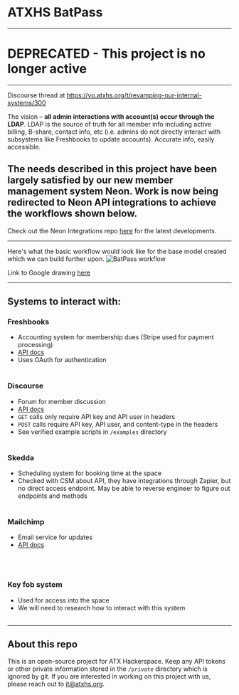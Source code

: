 # ATXHS BatPass

<hr>

# DEPRECATED - This project is no longer active

<hr>

Discourse thread at https://yo.atxhs.org/t/revamping-our-internal-systems/300

The vision – **all admin interactions with account(s) occur through the LDAP**. LDAP is the source of truth for all member info including active billing, B-share, contact info, etc (i.e. admins do not directly interact with subsystems like Freshbooks to update accounts). Accurate info, easily accessible.

## The needs described in this project have been largely satisfied by our new member management system Neon.  Work is now being redirected to Neon API integrations to achieve the workflows shown below.

Check out the Neon Integrations repo [here](https://github.com/ATXHS/NeonIntegrations) for the latest developments.
<br>
<hr>

Here's what the basic workflow would look like for the base model created which we can build further upon.
![BatPass workflow](/images/ATXHS_BatPass.png)

Link to Google drawing [here](https://docs.google.com/drawings/d/1yIYogNvRNthOQkoszzCV3sKi9nQr5vJnzmHsZl3sID4/edit?usp=sharing)
<br>
<hr>

## Systems to interact with:

### Freshbooks 
   - Accounting system for membership dues (Stripe used for payment processing) 
   - [API docs](https://www.freshbooks.com/api/start)
   - Uses OAuth for authentication
<br><br>

### Discourse 
   - Forum for member discussion 
   - [API docs](https://docs.discourse.org/)
   - `GET` calls only require API key and API user in headers
   - `POST` calls require API key, API user, and content-type in the headers
   - See verified example scripts in `/examples` directory
<br><br>

### Skedda 
   - Scheduling system for booking time at the space
   - Checked with CSM about API, they have integrations through Zapier, but no direct access endpoint.  May be able to reverse engineer to figure out endpoints and methods
<br><br>

### Mailchimp 
   - Email service for updates 
   - [API docs](https://mailchimp.com/developer/reference/)

<br><br>

### Key fob system 
   - Used for access into the space
   - We will need to research how to interact with this system 
<br><br>
<hr>

## About this repo
This is an open-source project for ATX Hackerspace.  Keep any API tokens or other private information stored in the `/private` directory which is ignored by git.  If you are interested in working on this project with us, please reach out to [it@atxhs.org](mailto:it@atxhs.org).

